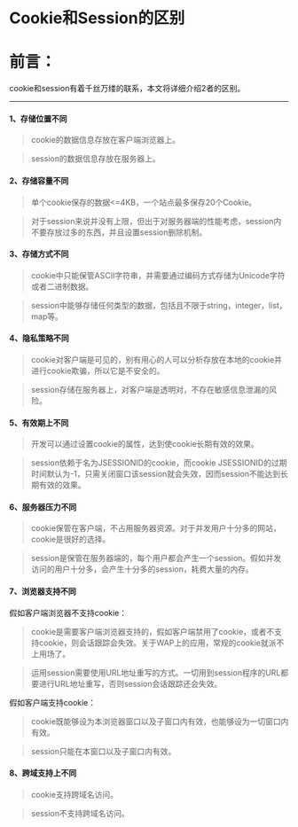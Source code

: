 # Cookie和Session的区别

# 前言：

cookie和session有着千丝万缕的联系，本文将详细介绍2者的区别。

------

#### 1、存储位置不同

> cookie的数据信息存放在客户端浏览器上。

> session的数据信息存放在服务器上。

#### 2、存储容量不同

> 单个cookie保存的数据<=4KB，一个站点最多保存20个Cookie。

> 对于session来说并没有上限，但出于对服务器端的性能考虑，session内不要存放过多的东西，并且设置session删除机制。

#### 3、存储方式不同

> cookie中只能保管ASCII字符串，并需要通过编码方式存储为Unicode字符或者二进制数据。

> session中能够存储任何类型的数据，包括且不限于string，integer，list，map等。

#### 4、隐私策略不同

> cookie对客户端是可见的，别有用心的人可以分析存放在本地的cookie并进行cookie欺骗，所以它是不安全的。

> session存储在服务器上，对客户端是透明对，不存在敏感信息泄漏的风险。

#### 5、有效期上不同

> 开发可以通过设置cookie的属性，达到使cookie长期有效的效果。

> session依赖于名为JSESSIONID的cookie，而cookie JSESSIONID的过期时间默认为-1，只需关闭窗口该session就会失效，因而session不能达到长期有效的效果。

#### 6、服务器压力不同

> cookie保管在客户端，不占用服务器资源。对于并发用户十分多的网站，cookie是很好的选择。

> session是保管在服务器端的，每个用户都会产生一个session。假如并发访问的用户十分多，会产生十分多的session，耗费大量的内存。

#### 7、浏览器支持不同

假如客户端浏览器不支持cookie：

> cookie是需要客户端浏览器支持的，假如客户端禁用了cookie，或者不支持cookie，则会话跟踪会失效。关于WAP上的应用，常规的cookie就派不上用场了。

> 运用session需要使用URL地址重写的方式。一切用到session程序的URL都要进行URL地址重写，否则session会话跟踪还会失效。

假如客户端支持cookie：

> cookie既能够设为本浏览器窗口以及子窗口内有效，也能够设为一切窗口内有效。

> session只能在本窗口以及子窗口内有效。

#### 8、跨域支持上不同

> cookie支持跨域名访问。

> session不支持跨域名访问。









